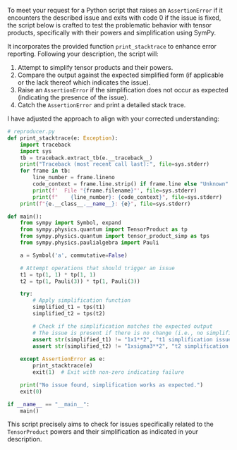 To meet your request for a Python script that raises an `AssertionError` if it encounters the described issue and exits with code 0 if the issue is fixed, the script below is crafted to test the problematic behavior with tensor products, specifically with their powers and simplification using SymPy. 

It incorporates the provided function `print_stacktrace` to enhance error reporting. Following your description, the script will:

1. Attempt to simplify tensor products and their powers.
2. Compare the output against the expected simplified form (if applicable or the lack thereof which indicates the issue).
3. Raise an `AssertionError` if the simplification does not occur as expected (indicating the presence of the issue).
4. Catch the `AssertionError` and print a detailed stack trace.

I have adjusted the approach to align with your corrected understanding:

```python
# reproducer.py
def print_stacktrace(e: Exception):
    import traceback
    import sys
    tb = traceback.extract_tb(e.__traceback__)
    print("Traceback (most recent call last):", file=sys.stderr)
    for frame in tb:
        line_number = frame.lineno
        code_context = frame.line.strip() if frame.line else "Unknown"
        print(f'  File "{frame.filename}"', file=sys.stderr)
        print(f"    {line_number}: {code_context}", file=sys.stderr)
    print(f"{e.__class__.__name__}: {e}", file=sys.stderr)

def main():
    from sympy import Symbol, expand
    from sympy.physics.quantum import TensorProduct as tp
    from sympy.physics.quantum import tensor_product_simp as tps
    from sympy.physics.paulialgebra import Pauli

    a = Symbol('a', commutative=False)

    # Attempt operations that should trigger an issue
    t1 = tp(1, 1) * tp(1, 1)
    t2 = tp(1, Pauli(3)) * tp(1, Pauli(3))

    try:
        # Apply simplification function
        simplified_t1 = tps(t1)
        simplified_t2 = tps(t2)

        # Check if the simplification matches the expected output
        # The issue is present if there is no change (i.e., no simplification occurred)
        assert str(simplified_t1) != "1x1**2", "t1 simplification issue present."
        assert str(simplified_t2) != "1xsigma3**2", "t2 simplification issue present."
    
    except AssertionError as e:
        print_stacktrace(e)
        exit(1)  # Exit with non-zero indicating failure

    print("No issue found, simplification works as expected.")
    exit(0)

if __name__ == "__main__":
    main()
```

This script precisely aims to check for issues specifically related to the `TensorProduct` powers and their simplification as indicated in your description.